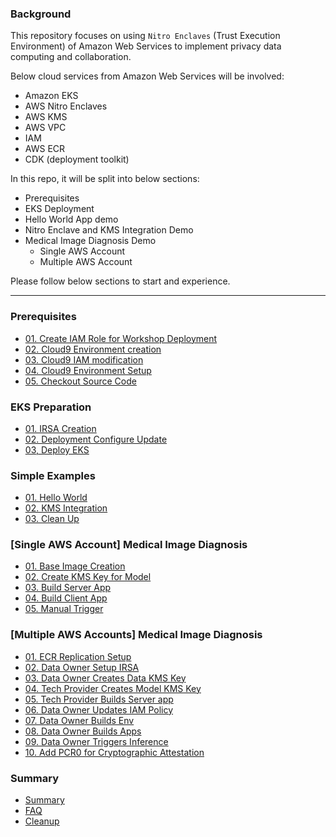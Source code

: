 ### Background

This repository focuses on using `Nitro Enclaves` (Trust Execution Environment) of Amazon Web Services to implement
privacy data computing and collaboration.

Below cloud services from Amazon Web Services will be involved:

- Amazon EKS
- AWS Nitro Enclaves
- AWS KMS
- AWS VPC
- IAM
- AWS ECR
- CDK (deployment toolkit)

In this repo, it will be split into below sections:

- Prerequisites
- EKS Deployment
- Hello World App demo
- Nitro Enclave and KMS Integration Demo
- Medical Image Diagnosis Demo
    - Single AWS Account
    - Multiple AWS Account

Please follow below sections to start and experience.

---

### Prerequisites

- [01. Create IAM Role for Workshop Deployment](./readmes/01_prerequisites/01_workshop_deployment_iam_creation.md)
- [02. Cloud9 Environment creation](./readmes/01_prerequisites/02_cloud9_creation.md)
- [03. Cloud9 IAM modification](./readmes/01_prerequisites/03_cloud9_iam_modification.md)
- [04. Cloud9 Environment Setup](./readmes/01_prerequisites/04_cloud9_setup.md)
- [05. Checkout Source Code](./readmes/01_prerequisites/05_download_code.md)

### EKS Preparation

- [01. IRSA Creation](./readmes/02_eks_preparation/01_irsa_creation.md)
- [02. Deployment Configure Update](./readmes/02_eks_preparation/02_config_update.md)
- [03, Deploy EKS](./readmes/02_eks_preparation/03_eks_deploy.md)

### Simple Examples

- [01. Hello World](./readmes/03_simple_examples/01_helloworld.md)
- [02. KMS Integration](./readmes/03_simple_examples/02_kms_integration.md)
- [03. Clean Up](./readmes/03_simple_examples/03_clean_up.md)

### [Single AWS Account] Medical Image Diagnosis

- [01. Base Image Creation](./readmes/04_single_aws_account_medical_image_diagnosis/01_build_base_image.md)
- [02. Create KMS Key for Model](./readmes/04_single_aws_account_medical_image_diagnosis/02_create_model_kms.md)
- [03. Build Server App](./readmes/04_single_aws_account_medical_image_diagnosis/03_build_server_app.md)
- [04. Build Client App](./readmes/04_single_aws_account_medical_image_diagnosis/04_build_client_app.md)
- [05. Manual Trigger](./readmes/04_single_aws_account_medical_image_diagnosis/05_manual_trigger.md)

### [Multiple AWS Accounts] Medical Image Diagnosis

- [01. ECR Replication Setup](./readmes/05_multiple_aws_account_medical_image_diagnosis/01_ecr_replication.md)
- [02. Data Owner Setup IRSA](./readmes/05_multiple_aws_account_medical_image_diagnosis/02_data_owner_create_irsa.md)
- [03. Data Owner Creates Data KMS Key](./readmes/05_multiple_aws_account_medical_image_diagnosis/03_data_owner_create_data_kms_key.md)
- [04. Tech Provider Creates Model KMS Key](./readmes/05_multiple_aws_account_medical_image_diagnosis/04_tech_provider_create_model_kms_key.md)
- [05. Tech Provider Builds Server app](./readmes/05_multiple_aws_account_medical_image_diagnosis/05_tech_provider_create_server_app_image.md)
- [06. Data Owner Updates IAM Policy](./readmes/05_multiple_aws_account_medical_image_diagnosis/06_data_owner_update_iam_policy.md)
- [07. Data Owner Builds Env](./readmes/05_multiple_aws_account_medical_image_diagnosis/07_data_owner_build_env.md)
- [08. Data Owner Builds Apps](./readmes/05_multiple_aws_account_medical_image_diagnosis/08_data_owner_build_apps.md)
- [09. Data Owner Triggers Inference](./readmes/05_multiple_aws_account_medical_image_diagnosis/09_data_owner_inference.md)
- [10. Add PCR0 for Cryptographic Attestation](./readmes/05_multiple_aws_account_medical_image_diagnosis/10_add_pcr0_for_cryptographic_attestation.md)

### Summary

- [Summary](./readmes/10_summary/summary.md)
- [FAQ](./readmes/10_summary/faq.md)
- [Cleanup](./readmes/10_summary/cleanup.md)